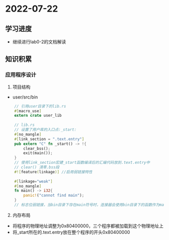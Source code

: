 # 2022-07-22

## 学习进度

- 继续进行lab0-2的文档解读

## 知识积累
### 应用程序设计
1. 项目结构
- user/src/bin
```rust
    // 引用user目录下的lib.rs
    #[macro_use]
    extern crate user_lib
    
    // lib.rs
    // 设置了用户库的入口点:_start:
    #[no_mangle]
    #[link_section = ".text.entry"]
    pub extern "C" fn _start() -> !{
        clear_bss();
        exit(main());
    }
    // 使用link_section宏建_start函数编译后的汇编代码放到.text.entry中
    // clear() 清零.bss段
    #![feature(linkage)] //启用弱链接特性
    
    #[linkage="weak"]
    #[no_mangle]
    fn main() -> i32{
        panic!("cannot find main");
    }
    // 标志位弱链接，当bin目录下存在main符号时，连接器会使用bin目录下的函数作为main
```
2. 内存布局
- 将程序的物理地址调整为0x80400000，三个程序都被加载到这个物理地址上
- 将_start所在的.text.entry放在整个程序的开头0x80400000
